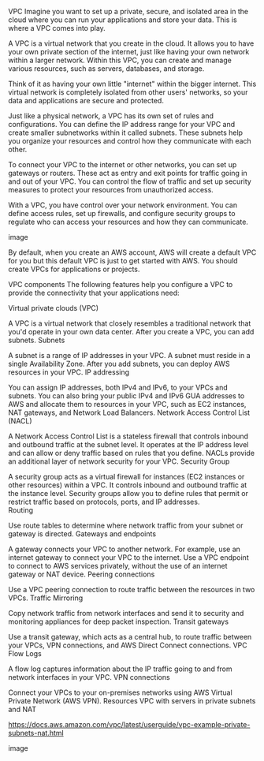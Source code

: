 VPC
Imagine you want to set up a private, secure, and isolated area in the cloud where you can run your applications and store your data. This is where a VPC comes into play.

A VPC is a virtual network that you create in the cloud. It allows you to have your own private section of the internet, just like having your own network within a larger network. Within this VPC, you can create and manage various resources, such as servers, databases, and storage.

Think of it as having your own little "internet" within the bigger internet. This virtual network is completely isolated from other users' networks, so your data and applications are secure and protected.

Just like a physical network, a VPC has its own set of rules and configurations. You can define the IP address range for your VPC and create smaller subnetworks within it called subnets. These subnets help you organize your resources and control how they communicate with each other.

To connect your VPC to the internet or other networks, you can set up gateways or routers. These act as entry and exit points for traffic going in and out of your VPC. You can control the flow of traffic and set up security measures to protect your resources from unauthorized access.

With a VPC, you have control over your network environment. You can define access rules, set up firewalls, and configure security groups to regulate who can access your resources and how they can communicate.

image

By default, when you create an AWS account, AWS will create a default VPC for you but this default VPC is just to get started with AWS. You should create VPCs for applications or projects.

VPC components
The following features help you configure a VPC to provide the connectivity that your applications need:

Virtual private clouds (VPC)

A VPC is a virtual network that closely resembles a traditional network that you'd operate in your own data center. After you create a VPC, you can add subnets.
Subnets

A subnet is a range of IP addresses in your VPC. A subnet must reside in a single Availability Zone. After you add subnets, you can deploy AWS resources in your VPC.
IP addressing

You can assign IP addresses, both IPv4 and IPv6, to your VPCs and subnets. You can also bring your public IPv4 and IPv6 GUA addresses to AWS and allocate them to resources in your VPC, such as EC2 instances, NAT gateways, and Network Load Balancers.
Network Access Control List (NACL)

A Network Access Control List is a stateless firewall that controls inbound and outbound traffic at the subnet level. It operates at the IP address level and can allow or deny traffic based on rules that you define. NACLs provide an additional layer of network security for your VPC.
Security Group

A security group acts as a virtual firewall for instances (EC2 instances or other resources) within a VPC. It controls inbound and outbound traffic at the instance level. Security groups allow you to define rules that permit or restrict traffic based on protocols, ports, and IP addresses.  
Routing

Use route tables to determine where network traffic from your subnet or gateway is directed.
Gateways and endpoints

A gateway connects your VPC to another network. For example, use an internet gateway to connect your VPC to the internet. Use a VPC endpoint to connect to AWS services privately, without the use of an internet gateway or NAT device.
Peering connections

Use a VPC peering connection to route traffic between the resources in two VPCs.
Traffic Mirroring

Copy network traffic from network interfaces and send it to security and monitoring appliances for deep packet inspection.
Transit gateways

Use a transit gateway, which acts as a central hub, to route traffic between your VPCs, VPN connections, and AWS Direct Connect connections.
VPC Flow Logs

A flow log captures information about the IP traffic going to and from network interfaces in your VPC.
VPN connections

Connect your VPCs to your on-premises networks using AWS Virtual Private Network (AWS VPN).
Resources
VPC with servers in private subnets and NAT

https://docs.aws.amazon.com/vpc/latest/userguide/vpc-example-private-subnets-nat.html

image